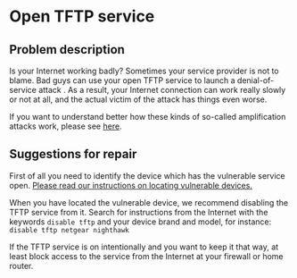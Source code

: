 # Open TFTP service

## Problem description

Is your Internet working badly? Sometimes your service provider is not to blame. Bad guys can use your open TFTP service to launch a denial-of-service attack . As a result, your Internet connection can work really slowly or not at all, and the actual victim of the attack has things even worse.

If you want to understand better how these kinds of so-called amplification attacks work, please see [here](./categories.md#amplification-attacks).

## Suggestions for repair

First of all you need to identify the device which has the vulnerable service open. [Please read our instructions on locating vulnerable devices.](./locate.md)

When you have located the vulnerable device, we recommend disabling the TFTP service from it. Search for instructions from the Internet with the keywords `disable tftp` and your device brand and model, for instance: `disable tftp netgear nighthawk`

If the TFTP service is on intentionally and you want to keep it that way, at least block access to the service from the Internet at your firewall or home router.
